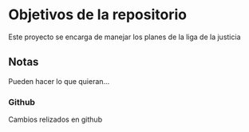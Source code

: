 # Objetivos de la repositorio

Este proyecto se encarga de manejar los planes de la liga de la justicia


## Notas
Pueden hacer lo que quieran...
### Github
Cambios relizados en github 
